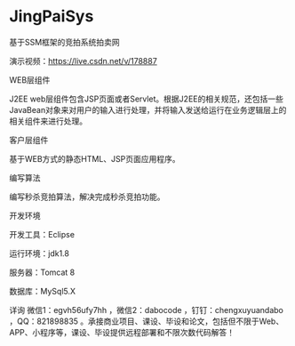 # JingPaiSys
基于SSM框架的竞拍系统拍卖网

演示视频：https://live.csdn.net/v/178887

WEB层组件

J2EE web层组件包含JSP页面或者Servlet。根据J2EE的相关规范，还包括一些JavaBean对象来对用户的输入进行处理，并将输入发送给运行在业务逻辑层上的相关组件来进行处理。

客户层组件

基于WEB方式的静态HTML、JSP页面应用程序。

编写算法

编写秒杀竞拍算法，解决完成秒杀竞拍功能。

开发环境

开发工具：Eclipse

运行环境：jdk1.8

服务器：Tomcat 8

数据库：MySql5.X


详询 微信1：egvh56ufy7hh ，微信2：dabocode ，钉钉：chengxuyuandabo ，QQ：821898835 。承接商业项目、课设、毕设和论文，包括但不限于Web、APP、小程序等，课设、毕设提供远程部署和不限次数代码解答！
